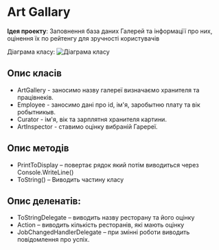 # Art Gallary

**Ідея проекту**: Заповнення база даних Галерей та інформацїї про них, оцінення їх по рейтенгу для зручності користувачів

Діаграма класу:
![Діаграма класу](image/classdiagram3.jpg)

## Опис класів

- ArtGallery - заносимо назву галереї визначаємо хранителя та працівнеків.
- Employee - заносимо дані про id, ім'я, заробытню плату та вік робытникыв.
- Curator - ім'я, вік та зарплятня хранителя картини.
- ArtInspector - ставимо оцінку вибраній Гаререї.

## Опис методів

- PrintToDisplay – повертає рядок який потім виводиться через Console.WriteLine()
- ToString() – Виводить частину класу

## Опис деленатів:

-  ToStringDelegate – виводить назву ресторану та його оцінку
-  Action – виводить кількість ресторанів, які мають оцінку
-  JobChangedHandlerDelegate – при змінні роботи виводить повідомлення про успіх.
